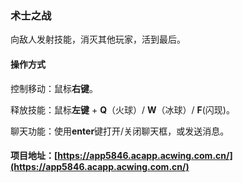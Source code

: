 ### 术士之战

向敌人发射技能，消灭其他玩家，活到最后。

#### 操作方式

控制移动：鼠标**右键**。

释放技能：鼠标**左键** + **Q**（火球）/ **W**（冰球）/ **F**(闪现)。

聊天功能：使用**enter**键打开/关闭聊天框，或发送消息。

#### 项目地址：[https://app5846.acapp.acwing.com.cn/](https://app5846.acapp.acwing.com.cn/)
